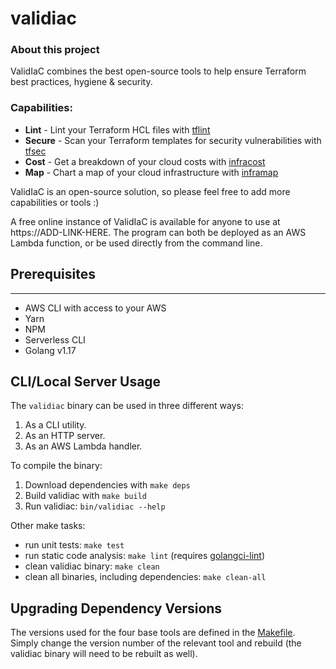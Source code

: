 # validiac

### About this project

ValidIaC combines the best open-source tools to help ensure Terraform best
practices, hygiene & security.

### Capabilities:

- **Lint** - Lint your Terraform HCL files with [tflint](https://github.com/terraform-linters/tflint)
- **Secure** - Scan your Terraform templates for security vulnerabilities with [tfsec](https://github.com/aquasecurity/tfsec)
- **Cost** - Get a breakdown of your cloud costs with [infracost](https://github.com/infracost/infracost)
- **Map** - Chart a map of your cloud infrastructure with [inframap](https://github.com/cycloidio/inframap)

ValidIaC is an open-source solution, so please feel free to add more capabilities or tools :)

A free online instance of ValidIaC is available for anyone to use at https://ADD-LINK-HERE.
The program can both be deployed as an AWS Lambda function, or be used directly
from the command line.

## Prerequisites

---

- AWS CLI with access to your AWS
- Yarn
- NPM
- Serverless CLI
- Golang v1.17

## CLI/Local Server Usage

The `validiac` binary can be used in three different ways:

1. As a CLI utility.
2. As an HTTP server.
3. As an AWS Lambda handler.

To compile the binary:

1. Download dependencies with `make deps`
2. Build validiac with `make build`
3. Run validiac: `bin/validiac --help`

Other make tasks:
- run unit tests: `make test`
- run static code analysis: `make lint` (requires [golangci-lint](https://golangci-lint.run/))
- clean validiac binary: `make clean`
- clean all binaries, including dependencies: `make clean-all`

## Upgrading Dependency Versions

The versions used for the four base tools are defined in the [Makefile](Makefile).
Simply change the version number of the relevant tool and rebuild (the validiac
binary will need to be rebuilt as well).

